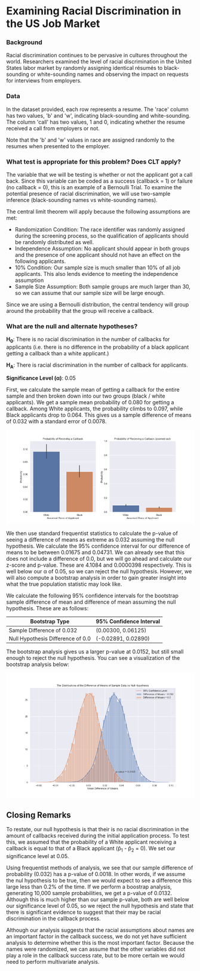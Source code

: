 # Examining Racial Discrimination in the US Job Market

### Background
Racial discrimination continues to be pervasive in cultures throughout the world. Researchers examined the level of racial discrimination in the United States labor market by randomly assigning identical résumés to black-sounding or white-sounding names and observing the impact on requests for interviews from employers.

### Data
In the dataset provided, each row represents a resume. The 'race' column has two values, 'b' and 'w', indicating black-sounding and white-sounding. The column 'call' has two values, 1 and 0, indicating whether the resume received a call from employers or not.

Note that the 'b' and 'w' values in race are assigned randomly to the resumes when presented to the employer.

### What test is appropriate for this problem? Does CLT apply?

The variable that we will be testing is whether or not the applicant got a call back. Since this variable can be coded as a success (callback = 1) or failure (no callback = 0), this is an example of a Bernoulli Trial. To examine the potential presence of racial discrimination, we will use two-sample inference (black-sounding names vs white-sounding names).</p> 

The central limit theorem will apply because the following assumptions are met:  
* Randomization Condition: The race identifier was randomly assigned during the screening process, so the qualification of applicants should be randomly distributed as well.
* Independence Assumption: No applicant should appear in both groups and the presence of one applicant should not have an effect on the following applicants.
* 10% Condition: Our sample size is much smaller than 10% of all job applicants. This also lends evidence to meeting the independence assumption
* Sample Size Assumption: Both sample groups are much larger than 30, so we can assume that our sample size will be large enough.

Since we are using a Bernoulli distribution, the central tendency will group around the probability that the group will receive a callback.

### What are the null and alternate hypotheses?

**H<sub>0</sub>**: There is no racial discrimination in the number of callbacks for applicants (i.e. there is no difference in the probability of a black applicant getting a callback than a white applicant.)

**H<sub>A</sub>**: There is racial discrimination in the number of callback for applicants.

**Significance Level (&alpha;)**: 0.05

First, we calculate the sample mean of getting a callback for the entire sample and then broken down into our two groups (black / white applicants). We get a sample mean probability of 0.080 for getting a callback. Among White applicants, the probability climbs to 0.097, while Black applicants drop to 0.064. This gives us a sample difference of means of 0.032 with a standard error of 0.0078.

![Callback probability](img/callback_prob.png)

We then use standard frequentist statistics to calculate the p-value of seeing a difference of means as extreme as 0.032 assuming the null hypothesis. We calculate the 95% confidence interval for our difference of means to be between 0.01675 and 0.04731. We can already see that this does not include a difference of 0.0, but we will go ahead and calculate our z-score and p-value. These are 4.1084 and 0.0000398 respectively. This is well below our &alpha; of 0.05, so we can reject the null hypothesis. However, we will also compute a bootstrap analysis in order to gain greater insight into what the true population statistic may look like.

We calculate the following 95% confidence intervals for the bootstrap sample difference of mean and difference of mean assuming the null hypothesis. These are as follows:

| Bootstrap Type                    | 95% Confidence Interval |
| --------------------------------- | ----------------------- |
| Sample Difference of 0.032        | (0.00300, 0.06125)      |
| Null Hypothesis Difference of 0.0 | (-0.02891, 0.02890)     |

The bootstrap analysis gives us a larger p-value at 0.0152, but still small enough to reject the null hypothesis. You can see a visualization of the bootstrap analysis below:

![Bootstrap Distribution of Difference of Means](img/diff_of_means_distros.png)

## Closing Remarks
To restate, our null hypothesis is that their is no racial discrimination in the amount of callbacks received during the initial application process. To test this, we assumed that the probability of a White applicant receiving a callback is equal to that of a Black applicant (p&#770;<sub>1</sub> - p&#770;<sub>2</sub> = 0). We set our significance level at 0.05.

Using frequentist methods of analysis, we see that our sample difference of probability (0.032) has a p-value of 0.0018. In other words, if we assume the nul hypothesis to be true, then we would expect to see a difference this large less than 0.2% of the time. If we perform a boostrap analysis, generating 10,000 sample probabilities, we get a p-value of 0.0132. Although this is much higher than our sample p-value, both are well below our significance level of 0.05, so we reject the null hypothesis and state that there is significant evidence to suggest that their may be racial discrimination in the callback process.

Although our analysis suggests that the racial assumptions about names are an important factor in the callback success, we do not yet have sufficient analysis to determine whether this is the most important factor. Because the names were randomized, we can assume that the other variables did not play a role in the callback success rate, but to be more certain we would need to perform multivariate analysis. 
